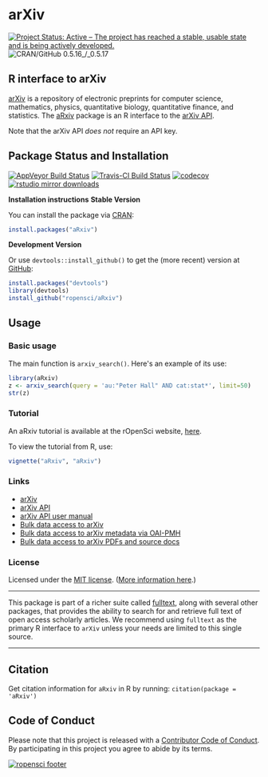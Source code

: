 # arXiv

[![Project Status: Active – The project has reached a stable, usable state and is being actively developed.](http://www.repostatus.org/badges/latest/active.svg)](http://www.repostatus.org/#active)
![CRAN/GitHub 0.5.16_/_0.5.17](https://img.shields.io/badge/CRAN/GitHub-0.5.16_/_0.5.17-blue.svg)

## R interface to arXiv

[arXiv](https://arxiv.org) is a repository of electronic preprints for
computer science, mathematics, physics, quantitative biology,
quantitative finance, and statistics. The
[aRxiv](https://github.com/ropensci/aRxiv) package is an R interface to
the [arXiv API](https://arxiv.org/help/api/index).

Note that the arXiv API _does not_ require an API key.


## Package Status and Installation

[![AppVeyor Build Status](https://ci.appveyor.com/api/projects/status/github/ropensci/aRxiv?branch=master&svg=true)](https://ci.appveyor.com/project/ropensci/aRxiv)
[![Travis-CI Build Status](https://travis-ci.org/ropensci/aRxiv.svg?branch=master)](https://travis-ci.org/)
[![codecov](https://codecov.io/gh/RMHogervorst/aRxiv/branch/master/graph/badge.svg)](https://codecov.io/gh/RMHogervorst/aRxiv)
[![rstudio mirror downloads](http://cranlogs.r-pkg.org/badges/aRxiv?color=blue)](https://github.com/metacran/cranlogs.app)

__Installation instructions__
__Stable Version__

You can install the package via [CRAN](https://cran.r-project.org):

```r
install.packages("aRxiv")
```

__Development Version__

Or use `devtools::install_github()` to get the (more recent) version
at [GitHub](https://github.com/rOpenSci/aRxiv):

```r
install.packages("devtools")
library(devtools)
install_github("ropensci/aRxiv")
```

## Usage
### Basic usage

The main function is `arxiv_search()`. Here's an example of its use:

```r
library(aRxiv)
z <- arxiv_search(query = 'au:"Peter Hall" AND cat:stat*', limit=50)
str(z)
```


### Tutorial

An aRxiv tutorial is available at the rOpenSci website, [here](https://ropensci.org/tutorials/arxiv_tutorial.html).

To view the tutorial from R, use:

```r
vignette("aRxiv", "aRxiv")
```


### Links

* [arXiv](https://arxiv.org)
* [arXiv API](https://arxiv.org/help/api/index)
* [arXiv API user manual](https://arxiv.org/help/api/user-manual)
* [Bulk data access to arXiv](https://arxiv.org/help/bulk_data)
* [Bulk data access to arXiv metadata via OAI-PMH](https://arxiv.org/help/oa/index)
* [Bulk data access to arXiv PDFs and source docs](https://arxiv.org/help/bulk_data_s3)


### License

Licensed under the [MIT license](https://cran.r-project.org/web/licenses/MIT). ([More information here](https://en.wikipedia.org/wiki/MIT_License).)

---

This package is part of a richer suite called [fulltext](https://github.com/ropensci/fulltext), along with several other packages, that provides the ability to search for and retrieve full text of open access scholarly articles. We recommend using `fulltext` as the primary R interface to `arXiv` unless your needs are limited to this single source.

---

## Citation

Get citation information for `aRxiv` in R by running: `citation(package = 'aRxiv')`

## Code of Conduct

Please note that this project is released with a [Contributor Code of Conduct](CONDUCT.md).
By participating in this project you agree to abide by its terms.



[![ropensci footer](https://ropensci.org/public_images/github_footer.png)](https://ropensci.org)
